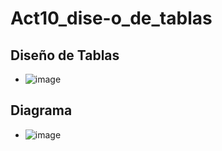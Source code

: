 # Act10_dise-o_de_tablas
## Diseño de Tablas
- ![image](https://github.com/user-attachments/assets/5bb5fa65-fd57-42ba-b8bb-714795106f54)
## Diagrama
- ![image](https://github.com/user-attachments/assets/dc1d80a3-5c55-4d4d-ae97-4196e3c290c6)
